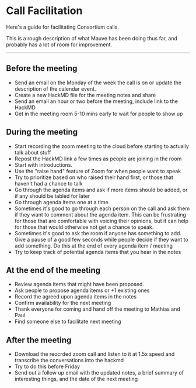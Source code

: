 # Call Facilitation

Here's a guide for facilitating Consortium calls.

This is a rough description of what Mauve has been doing thus far, and probably has a lot of room for 
improvement.

---

## Before the meeting

- Send an email on the Monday of the week the call is on or update the description of the calendar event.
- Create a new HackMD file for the meeting notes and share
- Send an email an hour or two before the meeting, include link to the HackMD
- Get in the meeting room 5-10 mins early to wait for people to show up

## During the meeting

- Start recording the zoom meeting to the cloud before starting to actually talk about stuff
- Repost the HackMD link a few times as people are joining in the room
- Start with introductions.
- Use the "raise hand" feature of Zoom for when people want to speak
- Try to prioritize based on who raised their hand first, or those that haven't had a chance to talk
- Go through the agenda items and ask if more items should be added, or if any should be tabled for later
- Go through agenda items one at a time.
- Sometimes it's good to go through each person on the call and ask them if they want to comment about the 
agenda item. This can be frustrating for those that are comfortable with voicing their opinions, but it can help 
for those that would otherwise not get a chance to speak.
- Sometimes it's good to ask the room if anyone has something to add. Give a pause of a good few seconds while 
people decide if they want to add something. Do this at the end of every agenda item / meeting
- Try to keep track of potential agenda items that you hear in the notes

## At the end of the meeting

- Review agenda items that might have been proposed.
- Ask people to propose agenda items or +1 existing ones
- Record the agreed upon agenda items in the notes
- Confirm availability for the next meeting
- Thank everyone for coming and hand off the meeting to Mathias and Paul
- Find someone else to facilitate next meeting

## After the meeting

- Download the reocrded zoom call and listen to it at 1.5x speed and transcribe the conversations into the hackmd
- Try to do this before Friday
- Send out a follow up email with the updated notes, a brief summary of interesting things, and the date of the 
next meeting





